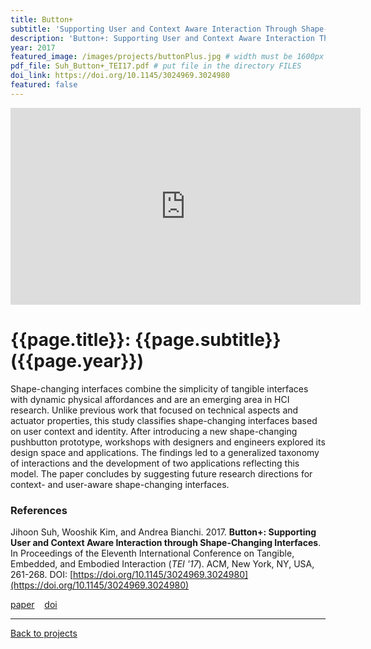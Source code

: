 ```yaml
---
title: Button+
subtitle: 'Supporting User and Context Aware Interaction Through Shape-Changing Interfaces'
description: 'Button+: Supporting User and Context Aware Interaction Through Shape-Changing Interfaces'
year: 2017
featured_image: /images/projects/buttonPlus.jpg # width must be 1600px
pdf_file: Suh_Button+_TEI17.pdf # put file in the directory FILES
doi_link: https://doi.org/10.1145/3024969.3024980
featured: false
---
```


<!--
<div class="gallery" data-columns="1">
	<img src="/images/projects/example.jpg">
	<img src="/images/projects/example.jpg">
	<img src="/images/projects/example.jpg">
</div>
 -->

<iframe width="560" height="315" src="https://www.youtube.com/embed/2B10-bxlgzc" frameborder="0" allow="accelerometer; autoplay; encrypted-media; gyroscope; picture-in-picture" allowfullscreen></iframe>

<!-- DO NOT CHANGE MANUALLY -->

# {{page.title}}: {{page.subtitle}} ({{page.year}})

Shape-changing interfaces combine the simplicity of tangible interfaces with dynamic physical affordances and are an emerging area in HCI research. Unlike previous work that focused on technical aspects and actuator properties, this study classifies shape-changing interfaces based on user context and identity. After introducing a new shape-changing pushbutton prototype, workshops with designers and engineers explored its design space and applications. The findings led to a generalized taxonomy of interactions and the development of two applications reflecting this model. The paper concludes by suggesting future research directions for context- and user-aware shape-changing interfaces.

### References

Jihoon Suh, Wooshik Kim, and Andrea Bianchi. 2017. **Button+: Supporting User and Context Aware Interaction through Shape-Changing Interfaces**. In Proceedings of the Eleventh International Conference on Tangible, Embedded, and Embodied Interaction (_TEI '17_). ACM, New York, NY, USA, 261-268. DOI: [https://doi.org/10.1145/3024969.3024980](https://doi.org/10.1145/3024969.3024980)

<!-- DO NOT CHANGE MANUALLY -->

<a href="{{ site.url }}/files/{{ page.year }}/{{ page.pdf_file }}" target="_blank">paper</a>&nbsp;&nbsp;&nbsp;
<a href="{{ page.doi_link }}" target="_blank">doi</a>

---

<a href="/index.html" class="button button--large">Back to projects</a>
